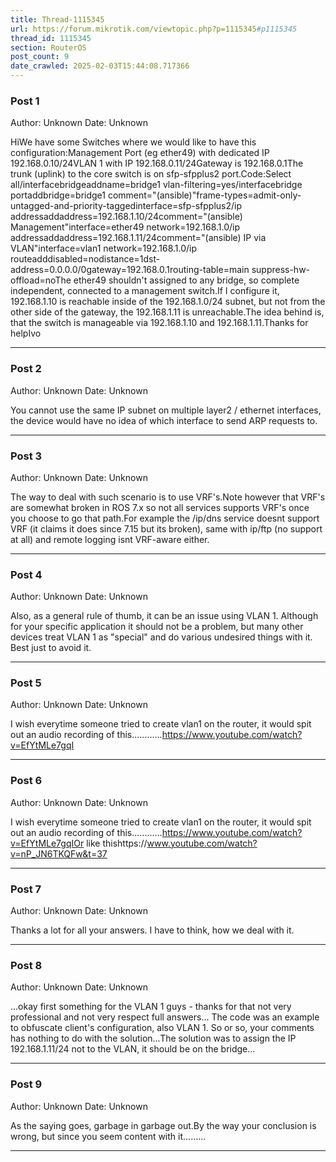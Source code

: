 ```yaml
---
title: Thread-1115345
url: https://forum.mikrotik.com/viewtopic.php?p=1115345#p1115345
thread_id: 1115345
section: RouterOS
post_count: 9
date_crawled: 2025-02-03T15:44:08.717366
---
```


### Post 1
Author: Unknown
Date: Unknown

HiWe have some Switches where we would like to have this configuration:Management Port (eg ether49) with dedicated IP 192.168.0.10/24VLAN 1 with IP 192.168.0.11/24Gateway is 192.168.0.1The trunk (uplink) to the core switch is on sfp-sfpplus2 port.Code:Select all/interfacebridgeaddname=bridge1 vlan-filtering=yes/interfacebridge portaddbridge=bridge1 comment="(ansible)"frame-types=admit-only-untagged-and-priority-taggedinterface=sfp-sfpplus2/ip addressaddaddress=192.168.1.10/24comment="(ansible) Management"interface=ether49 network=192.168.1.0/ip addressaddaddress=192.168.1.11/24comment="(ansible) IP via VLAN"interface=vlan1 network=192.168.1.0/ip routeadddisabled=nodistance=1dst-address=0.0.0.0/0gateway=192.168.0.1routing-table=main suppress-hw-offload=noThe ether49 shouldn't assigned to any bridge, so complete independent, connected to a management switch.If I configure it, 192.168.1.10 is reachable inside of the 192.168.1.0/24 subnet, but not from the other side of the gateway, the 192.168.1.11 is unreachable.The idea behind is, that the switch is manageable via 192.168.1.10 and 192.168.1.11.Thanks for helpIvo

---
### Post 2
Author: Unknown
Date: Unknown

You cannot use the same IP subnet on multiple layer2 / ethernet interfaces, the device would have no idea of which interface to send ARP requests to.

---
### Post 3
Author: Unknown
Date: Unknown

The way to deal with such scenario is to use VRF's.Note however that VRF's are somewhat broken in ROS 7.x so not all services supports VRF's once you choose to go that path.For example the /ip/dns service doesnt support VRF (it claims it does since 7.15 but its broken), same with ip/ftp (no support at all) and remote logging isnt VRF-aware either.

---
### Post 4
Author: Unknown
Date: Unknown

Also, as a general rule of thumb, it can be an issue using VLAN 1.  Although for your specific application it should not be a problem, but many other devices treat VLAN 1 as "special" and do various undesired things with it.  Best just to avoid it.

---
### Post 5
Author: Unknown
Date: Unknown

I wish everytime someone tried to create vlan1 on the router, it would spit out an audio recording of this............https://www.youtube.com/watch?v=EfYtMLe7gqI

---
### Post 6
Author: Unknown
Date: Unknown

I wish everytime someone tried to create vlan1 on the router, it would spit out an audio recording of this............https://www.youtube.com/watch?v=EfYtMLe7gqIOr like thishttps://www.youtube.com/watch?v=nP_JN6TKQFw&t=37

---
### Post 7
Author: Unknown
Date: Unknown

Thanks a lot for all your answers. I have to think, how we deal with it.

---
### Post 8
Author: Unknown
Date: Unknown

...okay first something for the VLAN 1 guys - thanks for that not very professional and not very respect full answers... The code was an example to obfuscate client's configuration, also VLAN 1. So or so, your comments has nothing to do with the solution...The solution was to assign the IP 192.168.1.11/24 not to the VLAN, it should be on the bridge...

---
### Post 9
Author: Unknown
Date: Unknown

As the saying goes, garbage in garbage out.By  the way your conclusion is wrong, but since you seem content with it.........

---
